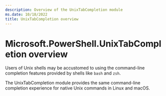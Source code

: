 ```yaml
---
description: Overview of the UnixTabCompletion module
ms.date: 10/18/2022
title: UnixTabCompletion overview
---
```

# Microsoft.PowerShell.UnixTabCompletion overview

Users of Unix shells may be accustomed to using the command-line completion features provided by
shells like `bash` and `zsh`.

The UnixTabCompletion module provides the same command-line completion experience for native Unix
commands in Linux and macOS.
